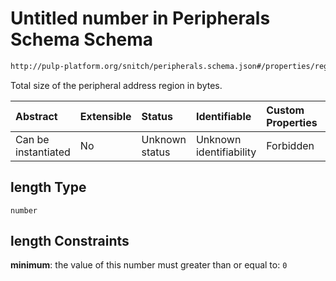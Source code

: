 # Untitled number in Peripherals Schema Schema

```txt
http://pulp-platform.org/snitch/peripherals.schema.json#/properties/regbus_peripherals/items/length
```

Total size of the peripheral address region in bytes.

| Abstract            | Extensible | Status         | Identifiable            | Custom Properties | Additional Properties | Access Restrictions | Defined In                                                                 |
| :------------------ | :--------- | :------------- | :---------------------- | :---------------- | :-------------------- | :------------------ | :------------------------------------------------------------------------- |
| Can be instantiated | No         | Unknown status | Unknown identifiability | Forbidden         | Allowed               | none                | [peripherals.schema.json*](peripherals.schema.json "open original schema") |

## length Type

`number`

## length Constraints

**minimum**: the value of this number must greater than or equal to: `0`
